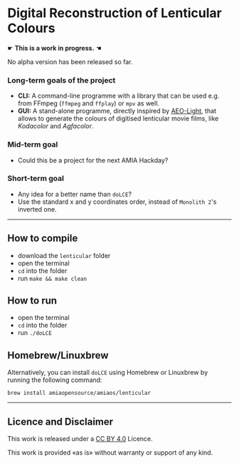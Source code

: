 # Digital Reconstruction of Lenticular Colours

☛ **This is a work in progress.** ☚

No alpha version has been released so far.

### Long-term goals of the project

- **CLI:** A command-line programme with a library that can be used e.g. from FFmpeg (`ffmpeg` and `ffplay`) or `mpv` as well.
- **GUI:** A stand-alone programme, directly inspired by [AEO-Light](https://usc-imi.github.io/aeo-light/), that allows to generate the colours of digitised lenticular movie films, like _Kodacolor_ and _Agfacolor_.

### Mid-term goal

- Could this be a project for the next AMIA Hackday?

### Short-term goal

- Any idea for a better name than `doLCE`?
- Use the standard x and y coordinates order, instead of `Monolith 2`'s inverted one.

---

## How to compile

- download the `lenticular` folder
- open the terminal
- `cd` into the folder
- run `make && make clean`

## How to run

- open the terminal
- `cd` into the folder
- run `./doLCE`

## Homebrew/Linuxbrew

Alternatively, you can install `doLCE` using Homebrew or Linuxbrew by running the following command:

```
brew install amiaopensource/amiaos/lenticular
```

---

## Licence and Disclaimer

This work is released under a [CC BY 4.0](https://creativecommons.org/licenses/by/4.0/) Licence.

This work is provided «as is» without warranty or support of any kind.
